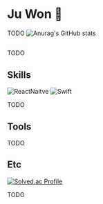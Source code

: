 
# Ju Won 🙂

TODO
![Anurag's GitHub stats](https://github-readme-stats.vercel.app/api?username=Jwon9876&count_private=true)
##
TODO

## Skills
<div>
  <img alt="ReactNaitve" src ="https://img.shields.io/badge/ReactNative-black.svg?&style=for-the-badge&logo=React&logoColor=61DAFB"/>
  <img alt="Swift" src ="https://img.shields.io/badge/Swift-F05138.svg?&style=for-the-badge&logo=Swift&logoColor=white"/>
</div>

TODO

## Tools
TODO

## Etc
[![Solved.ac Profile](http://mazassumnida.wtf/api/v2/generate_badge?boj=choexxxxx)](https://solved.ac/choexxxxx/)

TODO
